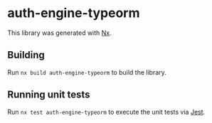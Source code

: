 # auth-engine-typeorm

This library was generated with [Nx](https://nx.dev).

## Building

Run `nx build auth-engine-typeorm` to build the library.

## Running unit tests

Run `nx test auth-engine-typeorm` to execute the unit tests via [Jest](https://jestjs.io).
